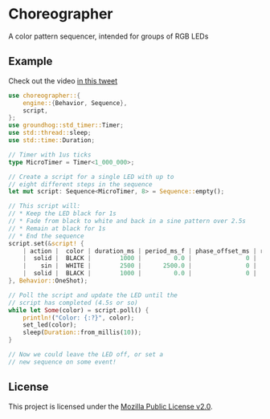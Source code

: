 # Choreographer

A color pattern sequencer, intended for groups of RGB LEDs

## Example

Check out the video [in this tweet](https://twitter.com/bitshiftmask/status/1404633529179377673)

```rust
use choreographer::{
    engine::{Behavior, Sequence},
    script,
};
use groundhog::std_timer::Timer;
use std::thread::sleep;
use std::time::Duration;

// Timer with 1us ticks
type MicroTimer = Timer<1_000_000>;

// Create a script for a single LED with up to
// eight different steps in the sequence
let mut script: Sequence<MicroTimer, 8> = Sequence::empty();

// This script will:
// * Keep the LED black for 1s
// * Fade from black to white and back in a sine pattern over 2.5s
// * Remain at black for 1s
// * End the sequence
script.set(&script! {
    | action |  color | duration_ms | period_ms_f | phase_offset_ms | repeat |
    |  solid |  BLACK |        1000 |         0.0 |               0 |   once |
    |    sin |  WHITE |        2500 |      2500.0 |               0 |   once |
    |  solid |  BLACK |        1000 |         0.0 |               0 |   once |
}, Behavior::OneShot);

// Poll the script and update the LED until the
// script has completed (4.5s or so)
while let Some(color) = script.poll() {
    println!("Color: {:?}", color);
    set_led(color);
    sleep(Duration::from_millis(10));
}

// Now we could leave the LED off, or set a
// new sequence on some event!
```

## License

This project is licensed under the [Mozilla Public License v2.0](https://www.mozilla.org/en-US/MPL/2.0/).
